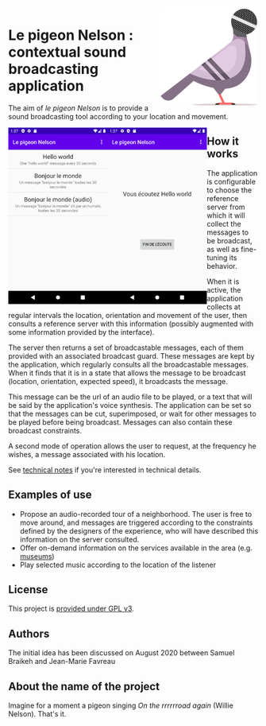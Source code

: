<img src="./images/le-pigeon-nelson-logo.svg" width="200px" height="200px" alt="Logo du pigeon Nelson" align="right">

# Le pigeon Nelson : contextual sound broadcasting application

The aim of *le pigeon Nelson* is to provide a sound broadcasting tool according to your location and movement.

<div>
<img src="./images/Screenshot1.png" width="200px" alt="First screenshot: a list of servers to be played" align="left" margin="1em">
<img src="./images/Screenshot2.png" width="200px" alt="Second screenshot: a playing server" align="left" margin="1em">
</div>

## How it works

The application is configurable to choose the reference server from which it will collect the messages to be broadcast, as well as fine-tuning its behavior.

When it is active, the application collects at regular intervals the location, orientation and movement of the user, then consults a reference server with this information (possibly augmented with some information provided by the interface). 

The server then returns a set of broadcastable messages, each of them provided with an associated broadcast guard. These messages are kept by the application, which regularly consults all the broadcastable messages. When it finds that it is in a state that allows the message to be broadcast (location, orientation, expected speed), it broadcasts the message.

This message can be the url of an audio file to be played, or a text that will be said by the application's voice synthesis. 
The application can be set so that the messages can be cut, superimposed, or wait for other messages to be played before being broadcast. Messages can also contain these broadcast constraints.

A second mode of operation allows the user to request, at the frequency he wishes, a message associated with his location.

See [technical notes](technical-notes.md) if you're interested in technical details.

## Examples of use

* Propose an audio-recorded tour of a neighborhood. The user is free to move around, and messages are triggered according to the constraints defined by the designers of the experience, who will have described this information on the server consulted.
* Offer on-demand information on the services available in the area (e.g. [museums](https://github.com/jmtrivial/le-pigeon-nelson/blob/master/servers/museums.php))
* Play selected music according to the location of the listener

## License

This project is [provided under GPL v3](./LICENSE).

## Authors

The initial idea has been discussed on August 2020 between Samuel Braikeh and Jean-Marie Favreau

## About the name of the project

Imagine for a moment a pigeon singing *On the rrrrrroad again* (Willie Nelson). That's it.
